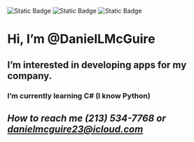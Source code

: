 ![Static Badge](https://img.shields.io/badge/Main%20Languages%3A-red) ![Static Badge](https://img.shields.io/badge/C%23-green) ![Static Badge](https://img.shields.io/badge/Python-4584b6) 



# Hi, I’m @DanielLMcGuire
## I’m interested in developing apps for my company.
### I’m currently learning C# (I know Python)
## ***How to reach me (213) 534-7768 or danielmcguire23@icloud.com***

<!---
DanielLMcGuire/DanielLMcGuire is a ✨ special ✨ repository because its `README.md` (this file) appears on your GitHub profile.
You can click the Preview link to take a look at your changes.
--->
